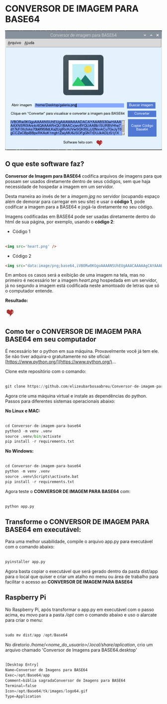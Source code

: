 # CONVERSOR DE IMAGEM PARA BASE64

![Imagem](image.png) 

## O que este software faz?

**Conversor de Imagem para BASE64** codifica arquivos de imagens para que possam ser usados diretamente dentro de seus códigos, sem que haja necessidade de hospedar a imagem em um servidor.

Desta maneira ao invés de ter a *imagem.jpg* no servidor (ocupando espaço além de demorar para carregar em seu site) e usar o **código 1**, pode codificar a imagem para a BASE64 e jogá-la diretamente no seu código.

Imagens codificadas em BASE64 pode ser usadas diretamente dentro do html de sua página, por exemplo, usando o **código 2**:
 
* Código 1
 ~~~html

<img src='heart.png' />

~~~

* Código 2
~~~html 
<img src="data:image/png;base64,iVBORw0KGgoAAAANSUhEUgAAACAAAAAgCAYAAABzenr0AAAAnUlEQVRYhe2VyxGAIAxE0ZKgFC1TS4GW9K58NskyXPKOTAhvBtiE4DjOYrZRwRXj8107S/ntQ+tEArWmteZoHSzQa1hrPqrvSZgEJLQkdvZBUqYKHDmvFUBwgWkCyP03BZAEQw6/UxrWqpNQgjiImCKqKGZJmIeRRQJ9R+rHZpmAFIGWhPQHUXNA831pAtrsoAhYg0sNI6iWDyNnOS+NLETOLiFClgAAAABJRU5ErkJggg==" />

~~~

Em ambos os casos será a exibição de uma imagem na tela, mas no primeiro é necessário ter a imagem *heart.png* hospedada em um servidor, já no segundo a imagem está codificada neste amontoado de letras que só o computador entende.

**Resultado:**

<img src="data:image/png;base64,iVBORw0KGgoAAAANSUhEUgAAACAAAAAgCAYAAABzenr0AAAAnUlEQVRYhe2VyxGAIAxE0ZKgFC1TS4GW9K58NskyXPKOTAhvBtiE4DjOYrZRwRXj8107S/ntQ+tEArWmteZoHSzQa1hrPqrvSZgEJLQkdvZBUqYKHDmvFUBwgWkCyP03BZAEQw6/UxrWqpNQgjiImCKqKGZJmIeRRQJ9R+rHZpmAFIGWhPQHUXNA831pAtrsoAhYg0sNI6iWDyNnOS+NLETOLiFClgAAAABJRU5ErkJggg==" />

## Como ter o CONVERSOR DE IMAGEM PARA BASE64 em seu computador

É necessário ter o python em sua máquina. Provavelmente você já tem ele. Se não tiver adquira-o gratuitamente no site oficial: [https://www.python.org/](https://www.python.org/)...

Clone este repositório com o comando:
 
~~~python

git clone https://github.com/elizeubarbosaabreu/Conversor-de-imagem-para-base64

~~~

Agora crie uma máquina virtual e instale as dependências do python. Passos para diferentes sistemas operacionais abaixo:

**No Linux e MAC:**
 
~~~python

cd Conversor-de-imagem-para-base64
python3 -m venv .venv
source .venv/bin/activate
pip install -r requirements.txt

~~~

**No Windows:**

~~~python

cd Conversor-de-imagem-para-base64
python -m venv .venv
source .venv\Scripts\activate.bat
pip install -r requirements.txt

~~~

Agora teste o **CONVERSOR DE IMAGEM PARA BASE64** com:
 
~~~python

python app.py

~~~

## Transforme o **CONVERSOR DE IMAGEM PARA BASE64** em executável:

Para uma melhor usabilidade, compile o arquivo app.py para executável com o comando abaixo:
 
~~~python

pyinstaller app.py

~~~

Agora basta copiar o executável que será gerado dentro da pasta dist/app para o local que quiser e criar um atalho no menu ou área de trabalho para facilitar o acesso ao **CONVERSOR DE IMAGEM PARA BASE64**

## Raspberry Pi

No Raspberry Pi, após transformar o app.py em executável com o passo acima, eu movo para a pasta */opt* com o comando abaixo e uso o alarcate para criar o menu:

~~~python

sudo mv dist/app /opt/Base64

~~~

No diretorio */home/<nome_do_usuario>/.local/share/aplication*, crio um arquivo chamado 'Conversor de Imagens para BASE64.desktop'

~~~python

[Desktop Entry]
Name=Conversor de Imagens para BASE64
Exec=/opt/Base64/app
Comment=biblia sagradaConversor de Imagens para BASE64
Terminal=false
Icon=/opt/Base64/tk/images/logo64.gif
Type=Application

~~~

##